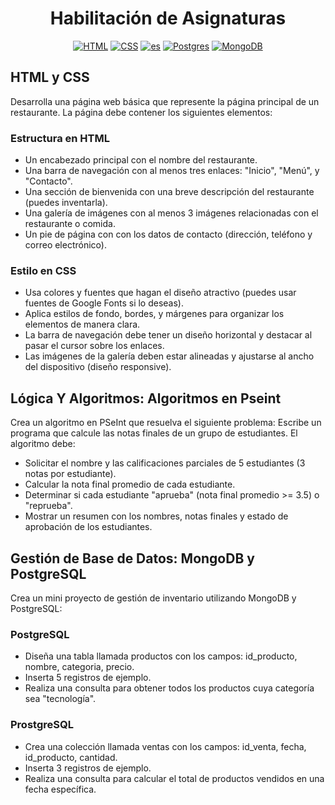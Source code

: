 <div align="center">

# Habilitación de Asignaturas

[![HTML](https://img.shields.io/badge/HTML-%23E34F26.svg?logo=html5&logoColor=white)](/html-css/)
[![CSS](https://img.shields.io/badge/CSS-1572B6?logo=css3&logoColor=fff)](/html-css/)
[![es](https://img.shields.io/badge/PseudoCodigo-yellow)](/pseudo-code/)
[![Postgres](https://img.shields.io/badge/Postgres-%23316192.svg?logo=postgresql&logoColor=white)](/databases/postgresql/)
[![MongoDB](https://img.shields.io/badge/MongoDB-%234ea94b.svg?logo=mongodb&logoColor=white)](/databases/mongodb)

</div>

## HTML y CSS

Desarrolla una página web básica que represente la página principal de un restaurante. La
página debe contener los siguientes elementos:

### Estructura en HTML

- Un encabezado principal con el nombre del restaurante.
- Una barra de navegación con al menos tres enlaces: "Inicio", "Menú", y
  "Contacto".
- Una sección de bienvenida con una breve descripción del restaurante
  (puedes inventarla).
- Una galería de imágenes con al menos 3 imágenes relacionadas con el
  restaurante o comida.
- Un pie de página con con los datos de contacto (dirección, teléfono y correo
  electrónico).

### Estilo en CSS

- Usa colores y fuentes que hagan el diseño atractivo (puedes usar fuentes de
  Google Fonts si lo deseas).
- Aplica estilos de fondo, bordes, y márgenes para organizar los elementos de
  manera clara.
- La barra de navegación debe tener un diseño horizontal y destacar al pasar
  el cursor sobre los enlaces.
- Las imágenes de la galería deben estar alineadas y ajustarse al ancho del
  dispositivo (diseño responsive).

## Lógica Y Algoritmos: Algoritmos en Pseint

Crea un algoritmo en PSeInt que resuelva el siguiente problema:
Escribe un programa que calcule las notas finales de un grupo de estudiantes. El algoritmo
debe:

- Solicitar el nombre y las calificaciones parciales de 5 estudiantes (3 notas por
  estudiante).
- Calcular la nota final promedio de cada estudiante.
- Determinar si cada estudiante "aprueba" (nota final promedio >= 3.5) o "reprueba".
- Mostrar un resumen con los nombres, notas finales y estado de aprobación de los
  estudiantes.

## Gestión de Base de Datos: MongoDB y PostgreSQL

Crea un mini proyecto de gestión de inventario utilizando MongoDB y PostgreSQL:

### PostgreSQL

- Diseña una tabla llamada productos con los campos: id_producto,
  nombre, categoria, precio.
- Inserta 5 registros de ejemplo.
- Realiza una consulta para obtener todos los productos cuya categoría sea
  "tecnología".

### ProstgreSQL

- Crea una colección llamada ventas con los campos: id_venta, fecha, id_producto, cantidad.
- Inserta 3 registros de ejemplo.
- Realiza una consulta para calcular el total de productos vendidos en una
  fecha específica.
